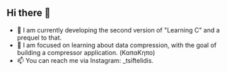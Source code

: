 ## Hi there 👋

- 🔭 I am currently developing the second version of "Learning C" and a prequel to that.
- 🌱 I am focused on learning about data compression, with the goal of building a compressor application. (ΚαπαΚηπο)
- 📫 You can reach me via Instagram: _tsiftelidis.
